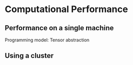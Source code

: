 # Computational Performance

## Performance on a single machine
Programming model: Tensor abstraction

## Using a cluster

